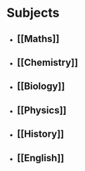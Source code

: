 # Subjects
- ## [[Maths]]
- ## [[Chemistry]]
- ## [[Biology]]
- ## [[Physics]]
- ## [[History]]
- ## [[English]]